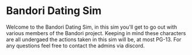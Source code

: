 # Bandori Dating Sim
Welcome to the Bandori Dating Sim, in this sim you'll get to go out with various members of the Bandori project. Keeping in mind these characters are all undergaed the actions taken in this sim will be, at most PG-13.
For any questions feel free to contact the admins via discord.
